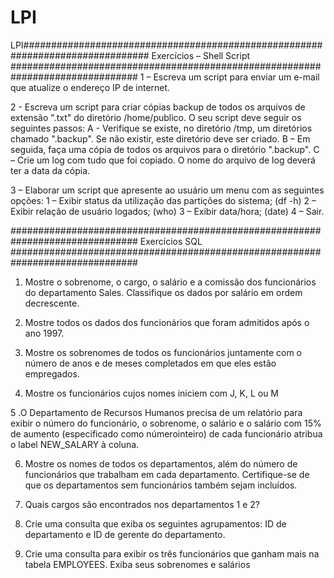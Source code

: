 LPI
===

LPI###############################################################################
Exercícios – Shell Script
###############################################################################
1 – Escreva um script para enviar um e-mail que atualize o endereço IP de internet.

2 - Escreva um script para criar cópias backup de todos os arquivos de extensão ".txt" do
diretório /home/publico. O seu script deve seguir os seguintes passos:
A - Verifique se existe, no diretório /tmp, um diretórios chamado ".backup". Se não existir,
este diretório deve ser criado.
B – Em seguida, faça uma cópia de todos os arquivos para o diretório ".backup".
C – Crie um log com tudo que foi copiado. O nome do arquivo de log deverá ter a data
da cópia.

3 – Elaborar um script que apresente ao usuário um menu com as seguintes opções:
1 – Exibir status da utilização das partições do sistema; (df -h)
2 – Exibir relação de usuário logados; (who)
3 – Exibir data/hora; (date)
4 – Sair.



###############################################################################
Exercícios SQL
###############################################################################
1. Mostre o sobrenome, o cargo, o salário e a comissão dos funcionários do departamento
Sales. Classifique os dados por salário em ordem decrescente.

2. Mostre todos os dados dos funcionários que foram admitidos após o ano 1997.

3. Mostre os sobrenomes de todos os funcionários juntamente com o número de anos e
de meses completados em que eles estão empregados.

4. Mostre os funcionários cujos nomes iniciem com J, K, L ou M

5 .O Departamento de Recursos Humanos precisa de um relatório para exibir o número
do funcionário, o sobrenome, o salário e o salário com 15% de aumento
(especificado como númerointeiro) de cada funcionário atribua o label
NEW_SALARY à coluna.

6. Mostre os nomes de todos os departamentos, além do número de funcionários que
trabalham em cada departamento. Certifique-se de que os departamentos sem
funcionários também sejam incluídos.

7. Quais cargos são encontrados nos departamentos 1 e 2?

8. Crie uma consulta que exiba os seguintes agrupamentos: ID de departamento e ID de
gerente do departamento.

9. Crie uma consulta para exibir os três funcionários que ganham mais na tabela
EMPLOYEES. Exiba seus sobrenomes e salários
